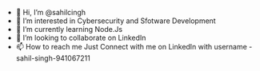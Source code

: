 - 👋 Hi, I’m @sahilcingh
- 👀 I’m interested in Cybersecurity and Sfotware Development
- 🌱 I’m currently learning Node.Js
- 💞️ I’m looking to collaborate on LinkedIn
- 📫 How to reach me Just Connect with me on LinkedIn with username - sahil-singh-941067211

<!---
sahilcingh/sahilcingh is a ✨ special ✨ repository because its `README.md` (this file) appears on your GitHub profile.
You can click the Preview link to take a look at your changes.
--->
